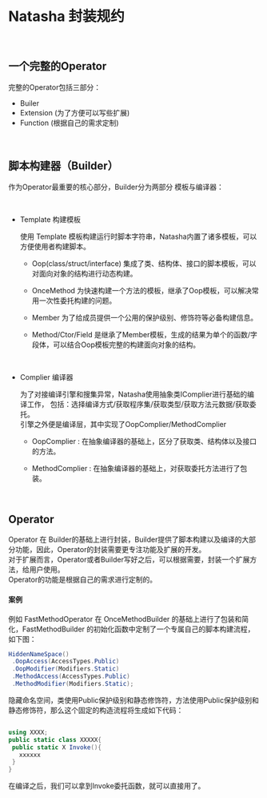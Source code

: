 # Natasha  封装规约

<br/>

## 一个完整的Operator

完整的Operator包括三部分：

-  Builer
-  Extension (为了方便可以写些扩展)
-  Function (根据自己的需求定制)

<br/>


## 脚本构建器（Builder）  

作为Operator最重要的核心部分，Builder分为两部分 模板与编译器：
 
<br/>  

   - Template 构建模板  
        
        使用 Template 模板构建运行时脚本字符串，Natasha内置了诸多模板，可以方便使用者构建脚本。          
        
       - Oop(class/struct/interface) 集成了类、结构体、接口的脚本模板，可以对面向对象的结构进行动态构建。
         
       - OnceMethod 为快速构建一个方法的模板，继承了Oop模板，可以解决常用一次性委托构建的问题。  
       
       - Member 为了给成员提供一个公用的保护级别、修饰符等必备构建信息。
         
       - Method/Ctor/Field 是继承了Member模板，生成的结果为单个的函数/字段体，可以结合Oop模板完整的构建面向对象的结构。
         
<br/>  
     
   - Complier 编译器
     
        为了对接编译引擎和搜集异常，Natasha使用抽象类IComplier进行基础的编译工作，
        包括：选择编译方式/获取程序集/获取类型/获取方法元数据/获取委托。  
        引擎之外便是编译层，其中实现了OopComplier/MethodComplier
        
      - OopComplier : 在抽象编译器的基础上，区分了获取类、结构体以及接口的方法。  
      
      - MethodComplier : 在抽象编译器的基础上，对获取委托方法进行了包装。
        
        

<br/>


## Operator

Operator 在 Builder的基础上进行封装，Builder提供了脚本构建以及编译的大部分功能，因此，Operator的封装需要更专注功能及扩展的开发。    
对于扩展而言，Operator或者Builder写好之后，可以根据需要，封装一个扩展方法，给用户使用。  
Operator的功能是根据自己的需求进行定制的。

#### 案例  

例如 FastMethodOperator 在 OnceMethodBuilder 的基础上进行了包装和简化，FastMethodBuilder 的初始化函数中定制了一个专属自己的脚本构建流程，如下图：

```C#
HiddenNameSpace()
 .OopAccess(AccessTypes.Public)
 .OopModifier(Modifiers.Static)
 .MethodAccess(AccessTypes.Public)
 .MethodModifier(Modifiers.Static);

```  

隐藏命名空间，类使用Public保护级别和静态修饰符，方法使用Public保护级别和静态修饰符，那么这个固定的构造流程将生成如下代码：

```C#

using XXXX;
public static class XXXXX{
 public static X Invoke(){
   xxxxxx
 }
}

```
在编译之后，我们可以拿到Invoke委托函数，就可以直接用了。
